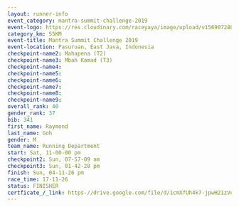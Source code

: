 ```yaml
---
layout: runner-info 
event_category: mantra-summit-challenge-2019 
event-logo: https://res.cloudinary.com/raceyaya/image/upload/v1569072809/logo/mantra-image_segrbx.jpg
category_km: 55KM 
event-title: Mantra Summit Challenge 2019 
event-location: Pasuruan, East Java, Indonesia 
checkpoint-name2: Mahapena (T2) 
checkpoint-name3: Mbah Kamad (T3) 
checkpoint-name4: 
checkpoint-name5: 
checkpoint-name6: 
checkpoint-name7: 
checkpoint-name8: 
checkpoint-name9: 
overall_rank: 40
gender_rank: 37
bib: 341
first_name: Raymond
last_name: Goh
gender: M
team_name: Running Department
start: Sat, 11-00-00 pm
checkpoint2: Sun, 07-57-09 am
checkpoint3: Sun, 01-42-28 pm
finish: Sun, 04-11-26 pm
race_time: 17-11-26
status: FINISHER
certficate_/_link: https-//drive.google.com/file/d/1cmXfUh4k7-jpwH21zVeezcs3fVRVD6h6/view?usp=sharing
---
```


